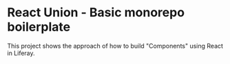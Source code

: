 # React Union - Basic monorepo boilerplate

This project shows the approach of how to build "Components" using React in Liferay.
